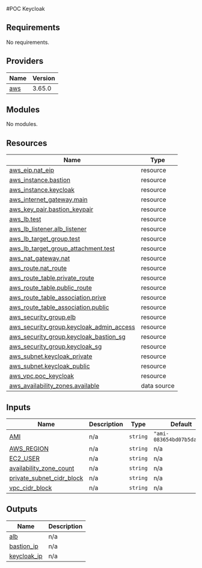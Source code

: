 #POC Keycloak
<!-- BEGINNING OF PRE-COMMIT-TERRAFORM DOCS HOOK -->
## Requirements

No requirements.

## Providers

| Name | Version |
|------|---------|
| <a name="provider_aws"></a> [aws](#provider\_aws) | 3.65.0 |

## Modules

No modules.

## Resources

| Name | Type |
|------|------|
| [aws_eip.nat_eip](https://registry.terraform.io/providers/hashicorp/aws/latest/docs/resources/eip) | resource |
| [aws_instance.bastion](https://registry.terraform.io/providers/hashicorp/aws/latest/docs/resources/instance) | resource |
| [aws_instance.keycloak](https://registry.terraform.io/providers/hashicorp/aws/latest/docs/resources/instance) | resource |
| [aws_internet_gateway.main](https://registry.terraform.io/providers/hashicorp/aws/latest/docs/resources/internet_gateway) | resource |
| [aws_key_pair.bastion_keypair](https://registry.terraform.io/providers/hashicorp/aws/latest/docs/resources/key_pair) | resource |
| [aws_lb.test](https://registry.terraform.io/providers/hashicorp/aws/latest/docs/resources/lb) | resource |
| [aws_lb_listener.alb_listener](https://registry.terraform.io/providers/hashicorp/aws/latest/docs/resources/lb_listener) | resource |
| [aws_lb_target_group.test](https://registry.terraform.io/providers/hashicorp/aws/latest/docs/resources/lb_target_group) | resource |
| [aws_lb_target_group_attachment.test](https://registry.terraform.io/providers/hashicorp/aws/latest/docs/resources/lb_target_group_attachment) | resource |
| [aws_nat_gateway.nat](https://registry.terraform.io/providers/hashicorp/aws/latest/docs/resources/nat_gateway) | resource |
| [aws_route.nat_route](https://registry.terraform.io/providers/hashicorp/aws/latest/docs/resources/route) | resource |
| [aws_route_table.private_route](https://registry.terraform.io/providers/hashicorp/aws/latest/docs/resources/route_table) | resource |
| [aws_route_table.public_route](https://registry.terraform.io/providers/hashicorp/aws/latest/docs/resources/route_table) | resource |
| [aws_route_table_association.prive](https://registry.terraform.io/providers/hashicorp/aws/latest/docs/resources/route_table_association) | resource |
| [aws_route_table_association.public](https://registry.terraform.io/providers/hashicorp/aws/latest/docs/resources/route_table_association) | resource |
| [aws_security_group.elb](https://registry.terraform.io/providers/hashicorp/aws/latest/docs/resources/security_group) | resource |
| [aws_security_group.keycloak_admin_access](https://registry.terraform.io/providers/hashicorp/aws/latest/docs/resources/security_group) | resource |
| [aws_security_group.keycloak_bastion_sg](https://registry.terraform.io/providers/hashicorp/aws/latest/docs/resources/security_group) | resource |
| [aws_security_group.keycloak_sg](https://registry.terraform.io/providers/hashicorp/aws/latest/docs/resources/security_group) | resource |
| [aws_subnet.keycloak_private](https://registry.terraform.io/providers/hashicorp/aws/latest/docs/resources/subnet) | resource |
| [aws_subnet.keycloak_public](https://registry.terraform.io/providers/hashicorp/aws/latest/docs/resources/subnet) | resource |
| [aws_vpc.poc_keycloak](https://registry.terraform.io/providers/hashicorp/aws/latest/docs/resources/vpc) | resource |
| [aws_availability_zones.available](https://registry.terraform.io/providers/hashicorp/aws/latest/docs/data-sources/availability_zones) | data source |

## Inputs

| Name | Description | Type | Default | Required |
|------|-------------|------|---------|:--------:|
| <a name="input_AMI"></a> [AMI](#input\_AMI) | n/a | `string` | `"ami-083654bd07b5da81d"` | no |
| <a name="input_AWS_REGION"></a> [AWS\_REGION](#input\_AWS\_REGION) | n/a | `string` | n/a | yes |
| <a name="input_EC2_USER"></a> [EC2\_USER](#input\_EC2\_USER) | n/a | `string` | n/a | yes |
| <a name="input_availability_zone_count"></a> [availability\_zone\_count](#input\_availability\_zone\_count) | n/a | `string` | n/a | yes |
| <a name="input_private_subnet_cidr_block"></a> [private\_subnet\_cidr\_block](#input\_private\_subnet\_cidr\_block) | n/a | `string` | n/a | yes |
| <a name="input_vpc_cidr_block"></a> [vpc\_cidr\_block](#input\_vpc\_cidr\_block) | n/a | `string` | n/a | yes |

## Outputs

| Name | Description |
|------|-------------|
| <a name="output_alb"></a> [alb](#output\_alb) | n/a |
| <a name="output_bastion_ip"></a> [bastion\_ip](#output\_bastion\_ip) | n/a |
| <a name="output_keycloak_ip"></a> [keycloak\_ip](#output\_keycloak\_ip) | n/a |
<!-- END OF PRE-COMMIT-TERRAFORM DOCS HOOK -->
